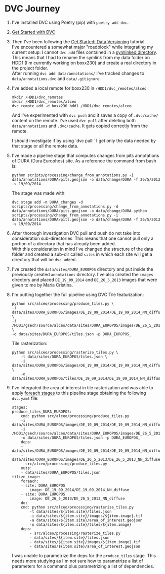 # DVC Journey
1. I've installed DVC using Poetry (pip) with `poetry add dvc`.
2. [Get Started with DVC](https://dvc.org/doc/start)
3. Then I've been following the [Get Started: Data Versioning](https://dvc.org/doc/start/data-management/data-versioning) tutorial.  
    I've encountered a somewhat major "roadblock" while integrating my current setup: I cannot `dvc add` files contained in a [symlinked directory](https://dvc.org/doc/user-guide/troubleshooting#add-symlink).  
    This means that I had to rename the symlink from my data folder on HDD1 (I'm currently working on boxx230) and create a real directory in the project folder.  
    After running `dvc add data/annotations/` I've tracked changes to `data/annotations.dvc` and `data/.gitignore`.
4. I've added a local remote for boxx230 in `/HDD1/dvc_remotes/alceo`
    ```
    mkdir /HDD1/dvc_remotes
    mkdir /HDD1/dvc_remotes/alceo
    dvc remote add -d boxx230_hdd1 /HDD1/dvc_remotes/alceo
    ```
    And I've experimented with `dvc push` and it saves a copy of `.dvc/cache/` content on the remote. 
    I've used `dvc pull` after deleting both `data/annotations` and `.dvc/cache`. It gets copied correctly from the remote.

    <!-- TODO: investigate dvc pull by pipeline stage. --> I should investigate if by using `dvc pull <pipeline stage>` I get only the data needed by that stage or all the remote data.

5. I've made a pipeline stage that computes changes from pits annotations of DURA (Dura Europhos) site. As a reference the command from bash is:
    ``` 
    python scripts/processing/change_from_annotations.py -i data/annotations/DURA/pits.geojson -o data/change/DURA -f 26/5/2013 -s 19/09/2014
    ```
    The stage was made with:
    ```
    dvc stage add -n DURA_changes -d scripts/processing/change_from_annotations.py -d data/annotations/DURA/pits.geojson -o data/change/DURA python scripts/processing/change_from_annotations.py -i data/annotations/DURA/pits.geojson -o data/change/DURA -f 26/5/2013 -s 19/09/2014
    ```  

6. After thorough investigation DVC pull and push do not take into consideration sub-directories. This means that one cannot pull only a portion of a directory that has already been added.  
    With this consideration in mind I've changed the structure of the data folder and created a sub-dir called `sites` in which each site will get a directory that will be `dvc add`ed.

7. I've created the `data/sites/DURA_EUROPOS` directory and put inside the previously created `annotations` directory. I've also created the `images` directory and placed `DE_19_09_2014` and `DE_26_5_2013` images that were given to me by Maria Cristina.
8. I'm putting together the full pipeline using DVC
    Tile featurization:

    ```
    python src/alceo/processing/produce_tiles.py \
    -i data/sites/DURA_EUROPOS/images/DE_19_09_2014/DE_19_09_2014_NN_diffuse.tif \
    -i /HDD1/gsech/source/alceo/data/sites/DURA_EUROPOS/images/DE_26_5_2013/DE_26_5_2013_NN_diffuse.tif \
    -o data/sites/DURA_EUROPOS/tiles.json -p DURA_EUROPOS_
    ```
    Tile rasterization:

    ```
    python src/alceo/processing/rasterize_tiles.py \
        -t data/sites/DURA_EUROPOS/tiles.json \
        -i data/sites/DURA_EUROPOS/images/DE_19_09_2014/DE_19_09_2014_NN_diffuse.tif \
        -o data/sites/DURA_EUROPOS/tiles/DE_19_09_2014/DE_19_09_2014_NN_diffuse
    ```

9. I've integrated the area of interest in tile rasterization and was able to apply [foreach stages](https://dvc.org/doc/user-guide/project-structure/dvcyaml-files#foreach-stages) to this pipeline stage obtaining the following `dvc.yaml` file:  

    ```  
    stages:
    produce_tiles_DURA_EUROPOS:
        cmd: python src/alceo/processing/produce_tiles.py 
        -i data/sites/DURA_EUROPOS/images/DE_19_09_2014/DE_19_09_2014_NN_diffuse.tif
        -i /HDD1/gsech/source/alceo/data/sites/DURA_EUROPOS/images/DE_26_5_2013/DE_26_5_2013_NN_diffuse.tif
        -o data/sites/DURA_EUROPOS/tiles.json -p DURA_EUROPOS_
        deps:
        - data/sites/DURA_EUROPOS/images/DE_19_09_2014/DE_19_09_2014_NN_diffuse.tif
        - data/sites/DURA_EUROPOS/images/DE_26_5_2013/DE_26_5_2013_NN_diffuse.tif
        - src/alceo/processing/produce_tiles.py
        outs:
        - data/sites/DURA_EUROPOS/tiles.json
    tilize_image:
        foreach:
        - site: DURA_EUROPOS
            image: DE_19_09_2014/DE_19_09_2014_NN_diffuse
        - site: DURA_EUROPOS
            image: DE_26_5_2013/DE_26_5_2013_NN_diffuse
        do:
        cmd: python src/alceo/processing/rasterize_tiles.py 
            -t data/sites/${item.site}/tiles.json
            -i data/sites/${item.site}/images/${item.image}.tif 
            -a data/sites/${item.site}/area_of_interest.geojson
            -o data/sites/${item.site}/tiles/${item.image}
        deps:
            - src/alceo/processing/rasterize_tiles.py
            - data/sites/${item.site}/tiles.json
            - data/sites/${item.site}/images/${item.image}.tif
            - data/sites/${item.site}/area_of_interest.geojson
    ```

    I was unable to parametrize the deps for the `produce_tiles` stage. This needs more studying as I'm not sure how to parametrize a list of parameters for a command plus parametrizing a list of dependencies.